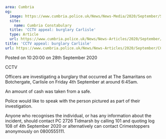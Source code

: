 ```yaml
area: Cumbria
og:
  image: https://www.cumbria.police.uk/News/News-Media/2020/September/Samaritains-CCTVpng.png
  site:
    name: Cumbria Constabulary
  title: 'CCTV appeal: burglary Carlisle'
  type: Article
  url: https://www.cumbria.police.uk/News/News-Articles/2020/September/CCTV-appeal-burglary-Carlisle.aspx
title: 'CCTV appeal: burglary Carlisle'
url: https://www.cumbria.police.uk/News/News-Articles/2020/September/CCTV-appeal-burglary-Carlisle.aspx
```

Posted on 10:20:00 on 28th September 2020

CCTV

Officers are investigating a burglary that occurred at The Samaritans on Botchergate, Carlisle on Friday 4th September at around 6:45am.

An amount of cash was taken from a safe.

Police would like to speak with the person pictured as part of their investigation.

Anyone who recognises the individual, or has any information about the incident, should contact PC 2726 Tidmarsh by calling 101 and quoting log 108 of 4th September 2020 or alternatively can contact Crimestoppers anonymously on 0800555111.
